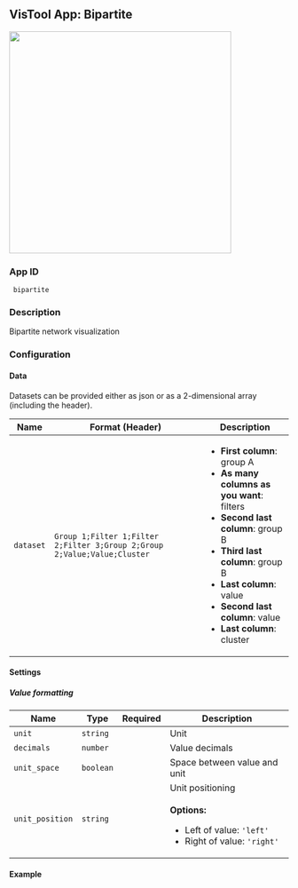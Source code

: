 ## VisTool App: Bipartite

<img src="https://vis.csh.ac.at/vistool/visualizations/bipartite/bipa.png" height="400">

### App ID

   ```
    bipartite
   ```

### Description

Bipartite network visualization

### Configuration

#### Data

Datasets can be provided either as json or as a 2-dimensional array (including the header).

Name | Format (Header) | Description
---- | ------ | -----------
```dataset``` | ```Group 1;Filter 1;Filter 2;Filter 3;Group 2;Group 2;Value;Value;Cluster``` | <ul><li><b>First column</b>: group A</li><li><b>As many columns as you want</b>: filters</li><li><b>Second last column</b>: group B</li><li><b>Third last column</b>: group B</li><li><b>Last column</b>: value</li><li><b>Second last column</b>: value</li><li><b>Last column</b>: cluster</li></ul>

#### Settings

##### Value formatting

Name | Type | Required | Description
---- | ---- | -------- | -----------
```unit``` | ```string``` |  | Unit
```decimals``` | ```number``` |  | Value decimals
```unit_space``` | ```boolean``` |  | Space between value and unit
```unit_position``` | ```string``` |  | Unit positioning<br><br><b>Options:</b><ul><li>Left of value: ```'left'```</li><li>Right of value: ```'right'```</li></ul>

#### Example